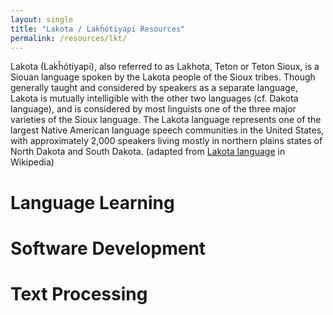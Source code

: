 ```yaml
---
layout: single
title: "Lakota / Lakȟótiyapi Resources"
permalink: /resources/lkt/
---
```

Lakota (Lakȟótiyapi), also referred to as Lakhota, Teton or Teton Sioux, is a Siouan language spoken by the Lakota people of the Sioux tribes. Though generally taught and considered by speakers as a separate language, Lakota is mutually intelligible with the other two languages (cf. Dakota language), and is considered by most linguists one of the three major varieties of the Sioux language. The Lakota language represents one of the largest Native American language speech communities in the United States, with approximately 2,000 speakers living mostly in northern plains states of North Dakota and South Dakota. (adapted from [Lakota language](https://en.wikipedia.org/wiki/Lakota_language) in Wikipedia)

# Language Learning

# Software Development

# Text Processing
